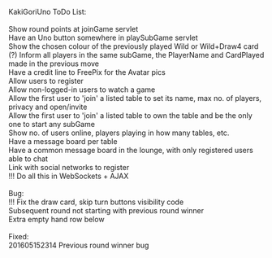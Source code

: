 KakiGoriUno ToDo List:<br />
<br />
Show round points at joinGame servlet<br />
Have an Uno button somewhere in playSubGame servlet<br />
Show the chosen colour of the previously played Wild or Wild+Draw4 card<br />
(?) Inform all players in the same subGame, the PlayerName and CardPlayed made in the previous move<br />
Have a credit line to FreePix for the Avatar pics<br />
Allow users to register<br />
Allow non-logged-in users to watch a game<br />
Allow the first user to 'join' a listed table to set its name, max no. of players, privacy and open/invite<br />
Allow the first user to 'join' a listed table to own the table and be the only one to start any subGame<br />
Show no. of users online, players playing in how many tables, etc.<br />
Have a message board per table<br />
Have a common message board in the lounge, with only registered users able to chat<br />
Link with social networks to register<br />
!!! Do all this in WebSockets + AJAX<br />
<br />
Bug:<br />
!!! Fix the draw card, skip turn buttons visibility code<br />
Subsequent round not starting with previous round winner<br />
Extra empty hand row below<br />
<br />
Fixed:<br />
201605152314 Previous round winner bug<br />
